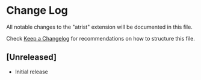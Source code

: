 # Change Log

All notable changes to the "atrist" extension will be documented in this file.

Check [Keep a Changelog](http://keepachangelog.com/) for recommendations on how to structure this file.

## [Unreleased]

- Initial release